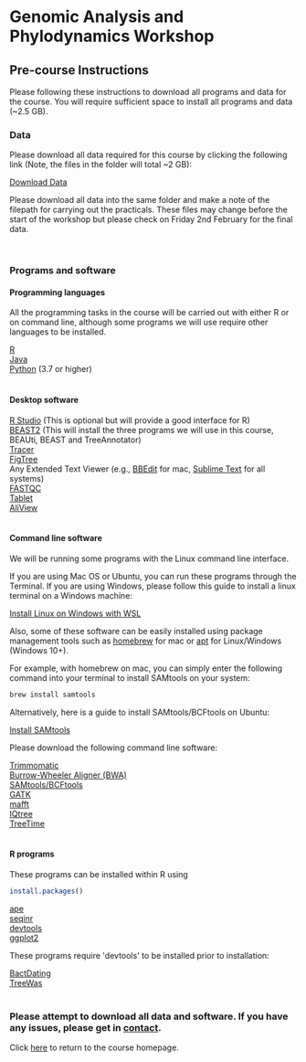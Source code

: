 # Genomic Analysis and Phylodynamics Workshop

## Pre-course Instructions

Please following these instructions to download all programs and data for the course. You will require sufficient space to install all programs and data (~2.5 GB).

### Data 

Please download all data required for this course by clicking the following link (Note, the files in the folder will total ~2 GB):

[Download Data]()
<br>

Please download all data into the same folder and make a note of the filepath for carrying out the practicals. These files may change before the start of the workshop but please check on Friday 2nd February for the final data.

<br>

### Programs and software


#### Programming languages

All the programming tasks in the course will be carried out with either R or on command line, although some programs we will use require other languages to be installed.

[R](https://www.r-project.org) <br>
[Java](https://www.java.com/en/download/manual.jsp) <br>
[Python](https://www.python.org/downloads/) (3.7 or higher) <br>
<br>

#### Desktop software

[R Studio](https://posit.co/download/rstudio-desktop/) (This is optional but will provide a good interface for R)<br>
[BEAST2](https://www.beast2.org) (This will install the three programs we will use in this course, BEAUti, BEAST and TreeAnnotator) <br>
[Tracer](http://tree.bio.ed.ac.uk/software/tracer/)<br>
[FigTree](http://tree.bio.ed.ac.uk/software/figtree/)<br>
Any Extended Text Viewer (e.g., [BBEdit](https://www.barebones.com/products/bbedit/) for mac, [Sublime Text](https://www.sublimetext.com) for all systems) <br>
[FASTQC](https://www.bioinformatics.babraham.ac.uk/projects/fastqc/)<br>
[Tablet](https://ics.hutton.ac.uk/tablet/)<br>
[AliView](https://ormbunkar.se/aliview/)<br>
<br>

#### Command line software

We will be running some programs with the Linux command line interface. 

If you are using Mac OS or Ubuntu, you can run these programs through the Terminal. If you are using Windows, please follow this guide to install a linux terminal on a Windows machine:

[Install Linux on Windows with WSL](https://learn.microsoft.com/en-us/windows/wsl/install) <br>

Also, some of these software can be easily installed using package management tools such as [homebrew](https://brew.sh) for mac or [apt](https://ubuntu.com/server/docs/package-management) for Linux/Windows (Windows 10+).

For example, with homebrew on mac, you can simply enter the following command into your terminal to install SAMtools on your system:

```bash
brew install samtools
```
Alternatively, here is a guide to install SAMtools/BCFtools on Ubuntu:

[Install SAMtools](https://gist.github.com/adefelicibus/f6fd06df1b4bb104ceeaccdd7325b856) <br>


Please download the following command line software:

[Trimmomatic](https://github.com/usadellab/Trimmomatic/releases/tag/v0.39) <br>
[Burrow-Wheeler Aligner (BWA)](https://github.com/lh3/bwa) <br>
[SAMtools/BCFtools](http://www.htslib.org) <br>
[GATK](https://github.com/broadinstitute/gatk/releases) <br>
[mafft](https://mafft.cbrc.jp/alignment/software/) <br>
[IQtree](http://www.iqtree.org) <br>
[TreeTime](https://github.com/neherlab/treetime) <br>
<br>

#### R programs

These programs can be installed within R using
```R
install.packages()
```

[ape](https://cran.r-project.org/web/packages/ape/index.html) <br>
[seqinr](https://cran.r-project.org/web/packages/seqinr/index.html) <br>
[devtools](https://cran.r-project.org/web/packages/devtools/index.html)<br>
[ggplot2](https://ggplot2.tidyverse.org)<br>

These programs require 'devtools' to be installed prior to installation:

[BactDating](https://github.com/xavierdidelot/BactDating) <br>
[TreeWas](https://github.com/caitiecollins/treeWAS) <br>
<br>

### Please attempt to download all data and software. If you have any issues, please get in [contact](mailto:benjamin_sobkowiak@sfu.ca).

Click [here](README.md) to return to the course homepage.

